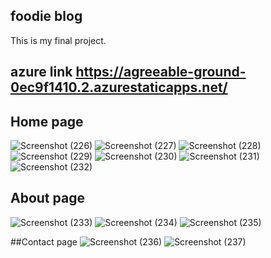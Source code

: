 ## foodie blog
This is my final project.
## azure link https://agreeable-ground-0ec9f1410.2.azurestaticapps.net/

## Home page
![Screenshot (226)](https://user-images.githubusercontent.com/109906863/210211441-b4dd5f25-7053-4d4a-a4ac-dff1012bca76.png)
![Screenshot (227)](https://user-images.githubusercontent.com/109906863/210211623-1fbf4c6d-a7b8-424a-a731-1080aa899c60.png)
![Screenshot (228)](https://user-images.githubusercontent.com/109906863/210211638-d7572875-3abf-4938-9d1d-9aa9bf0b6864.png)
![Screenshot (229)](https://user-images.githubusercontent.com/109906863/210211662-a7f2c4dd-2cb5-41e1-a48f-ab1660179dd5.png)
![Screenshot (230)](https://user-images.githubusercontent.com/109906863/210211684-7dfb277a-f674-465c-9c87-1b795fcedc12.png)
![Screenshot (231)](https://user-images.githubusercontent.com/109906863/210211696-77e99371-dab7-46bd-9189-fe40433384da.png)
![Screenshot (232)](https://user-images.githubusercontent.com/109906863/210211707-bd56675a-c478-4ab4-84f9-881c324975cf.png)

## About page
![Screenshot (233)](https://user-images.githubusercontent.com/109906863/210211769-05922cc2-982e-40f2-95ca-18ac106f533b.png)
![Screenshot (234)](https://user-images.githubusercontent.com/109906863/210211789-d72f3e49-2093-440a-8fa7-c2410eb32383.png)
![Screenshot (235)](https://user-images.githubusercontent.com/109906863/210211811-813e3a8f-c2d5-40ee-97aa-387e049825fc.png)

##Contact page
![Screenshot (236)](https://user-images.githubusercontent.com/109906863/210211878-8c11363b-44bd-4584-bf05-91b9c084cb72.png)
![Screenshot (237)](https://user-images.githubusercontent.com/109906863/210211895-16841f1a-b5e3-4b1f-a92a-6f8685b93df6.png)



